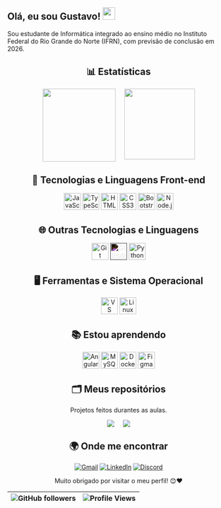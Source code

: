 <!--
![Banner](https://your-image-url.com/banner.png)
-->

## Olá, eu sou Gustavo! <img src="https://raw.githubusercontent.com/aemmadi/aemmadi/master/wave.gif" width="28">

Sou estudante de Informática integrado ao ensino médio no Instituto Federal do Rio Grande do Norte (IFRN), com previsão de conclusão em 2026.

<h2 align="center">📊 Estatísticas</h2>

<div align="center" style="display: flex; justify-content: center; gap: 20px">
  <img height="165em" src="https://github-readme-stats.vercel.app/api?username=GustavoAndreyIF&show_icons=true&theme=catppuccin_mocha&locale=pt-br"/>
  <img height="160em" src="https://github-readme-stats.vercel.app/api/top-langs/?username=GustavoAndreyIF&layout=compact&theme=catppuccin_mocha&locale=pt-br"/>
</div>

<div align="center">

## 🚀 Tecnologias e Linguagens Front-end
<div>
  <img src="https://cdn.jsdelivr.net/gh/devicons/devicon/icons/javascript/javascript-original.svg" width="38" height="38" alt="JavaScript"/>
  <img src="https://cdn.jsdelivr.net/gh/devicons/devicon/icons/typescript/typescript-original.svg" width="38" height="38" alt="TypeScript"/>
  <img src="https://cdn.jsdelivr.net/gh/devicons/devicon/icons/html5/html5-original.svg" width="38" height="38" alt="HTML5"/>
  <img src="https://cdn.jsdelivr.net/gh/devicons/devicon/icons/css3/css3-original.svg" width="38" height="38" alt="CSS3"/>
  <img src="https://cdn.jsdelivr.net/gh/devicons/devicon/icons/bootstrap/bootstrap-original.svg" width="38" height="38" alt="Bootstrap"/>
  <img src="https://cdn.jsdelivr.net/gh/devicons/devicon/icons/nodejs/nodejs-original.svg" width="38" height="38" alt="Node.js"/>
</div>

## 🌐 Outras Tecnologias e Linguagens
<div>
  <img src="https://cdn.jsdelivr.net/gh/devicons/devicon/icons/git/git-original.svg" width="38" height="38" alt="Git"/>
  <img src="https://cdn.jsdelivr.net/gh/devicons/devicon/icons/github/github-original.svg" width="38" height="38" alt="GitHub"  style="filter: invert(1)"/>
  <img src="https://cdn.jsdelivr.net/gh/devicons/devicon/icons/python/python-original.svg" width="38" height="38" alt="Python"/>
</div>

## 🖥️ Ferramentas e Sistema Operacional
<div>
  <img src="https://cdn.jsdelivr.net/gh/devicons/devicon/icons/vscode/vscode-original.svg" width="38" height="38" alt="VS Code"/>
  <img src="https://cdn.jsdelivr.net/gh/devicons/devicon/icons/linux/linux-original.svg" width="38" height="38" alt="Linux"/>
</div>

## 📚 Estou aprendendo
<div>
  <img src="https://cdn.jsdelivr.net/gh/devicons/devicon/icons/angularjs/angularjs-original.svg" width="38" height="38" alt="Angular"/>
  <img src="https://cdn.jsdelivr.net/gh/devicons/devicon/icons/mysql/mysql-original.svg" width="38" height="38" alt="MySQL"/>
  <img src="https://cdn.jsdelivr.net/gh/devicons/devicon/icons/docker/docker-original.svg" width="38" height="38" alt="Docker"/>
  <img src="https://cdn.jsdelivr.net/gh/devicons/devicon/icons/figma/figma-original.svg" width="38" height="38" alt="Figma"/>
</div>

## 🗂️ Meus repositórios
Projetos feitos durantes as aulas.

<div align="center" style="display: flex; justify-content: center; gap: 20px;">
  <img src="https://github-readme-stats.vercel.app/api/pin/?username=GustavoAndreyIF&repo=Divino-Lanches&theme=catppuccin_mocha" />
  <img src="https://github-readme-stats.vercel.app/api/pin/?username=GustavoAndreyIF&repo=World-Cup-JSON&theme=catppuccin_mocha" />
</div>

## 🌍 Onde me encontrar

[![Gmail](https://img.shields.io/badge/-Gmail-c14438?style=flat&logo=Gmail&logoColor=white)](mailto:gustavo.andrey@escolar.ifrn.edu.br)
[![LinkedIn](https://img.shields.io/badge/-LinkedIn-0A66C2?style=flat&logo=linkedin&logoColor=white)](https://www.linkedin.com/in/gustavo-andrey-522676262)
[![Discord](https://img.shields.io/badge/-Discord-5865F2?style=flat&logo=discord&logoColor=white)](https://discord.com/users/gustavoady)

Muito obrigado por visitar o meu perfil! 😊❤️

|![GitHub followers](https://img.shields.io/github/followers/GustavoAndreyIF?label=Seguidores&style=flat&logo=github)|![Profile Views](https://komarev.com/ghpvc/?username=GustavoAndreyIF&label=Visualiza%C3%A7%C3%B5es&color=0e75b6&style=flat)|
|:---:|:---:|
</div>

